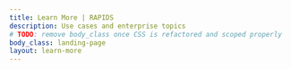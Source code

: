 ```yaml
---
title: Learn More | RAPIDS
description: Use cases and enterprise topics
# TODO: remove body_class once CSS is refactored and scoped properly
body_class: landing-page
layout: learn-more
---
```

